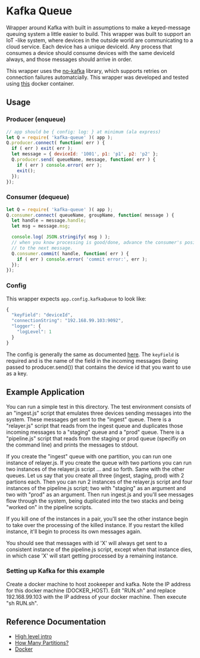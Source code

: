 # Kafka Queue

Wrapper around Kafka with built in assumptions to make a keyed-message queuing system a little easier to build.
This wrapper was built to support an IoT -like system, where devices in the outside world are communicating
to a cloud service.  Each device has a unique deviceId.  Any process that consumes a device should consume
devices with the same deviceId always, and those messages should arrive in order.

This wrapper uses the [no-kafka](https://github.com/oleksiyk/kafka) library, which supports retries on connection
failures automatcially.  This wrapper was developed and tested using [this](https://hub.docker.com/r/ches/kafka/)
docker container.

## Usage

### Producer (enqueue)

```javascript
// app should be { config: log: } at minimum (ala express)
let Q = require( 'kafka-queue' )( app );
Q.producer.connect( function( err ) {
  if ( err ) exit( err );
  let message = { deviceId: '1001', p1: 'p1', p2: 'p2' };
  Q.producer.send( queueName, message, function( err ) {
    if ( err ) console.error( err );
    exit();
  });
});
```

### Consumer (dequeue)

```javascript
let Q = require( 'kafka-queue' )( app );
Q.consumer.connect( queueName, groupName, function( message ) {
  let handle = message.handle;
  let msg = message.msg;

  console.log( JSON.stringify( msg ) );
  // when you know processing is good/done, advance the consumer's position in the queue
  // to the next message.
  Q.consumer.commit( handle, function( err ) {
    if ( err ) console.error( 'commit error:', err );
  });
});
```

### Config

This wrapper expects `app.config.kafkaQueue` to look like:

```javascript
{
  "keyField": "deviceId",
  "connectionString": "192.168.99.103:9092",
  "logger": {
    "logLevel": 1
  }
}
```

The config is generally the same as documented [here](https://github.com/oleksiyk/kafka).  The `keyField` is required and is
the name of the field in the incoming messages (being passed to producer.send()) that contains the device id that you want to use
as a key.

## Example Application

You can run a simple test in this directory.  The test environment consists of an "ingest.js" script that emulates three
devices sending messages into the system.  These messages get sent to the "ingest" queue.  There is a "relayer.js" script
that reads from the ingest queue and duplicates those incoming messages to a "staging" queue and a "prod" queue.  There
is a "pipeline.js" script that reads from the staging or prod queue (specifiy on the command line) and prints the messages
to stdout.

If you create the "ingest" queue with one partition, you can run one instance of relayer.js.  If you create the queue with
two partions you can run two instances of the relayer.js script ... and so forth.  Same with the other queues.  Let us say
that you create all three (ingest, staging, prod) with 2 partions each.  Then you can run 2 instances of the relayer.js script
and four instances of the pipeline.js script; two with "staging" as an argument and two with "prod" as an argument.  Then run
ingest.js and you'll see messages flow through the system, being duplicated into the two stacks and being "worked on" in the
pipeline scripts.

If you kill one of the instances in a pair, you'll see the other instance begin to take over the processing of the killed
instance.  If you restart the killed instance, it'll begin to process its own messages again.

You should see that messages with id 'X' will always get sent to a consistent instance of the pipeline.js script, except
when that instance dies, in which case 'X' will start getting processed by a remaining instance.

### Setting up Kafka for this example

Create a docker machine to host zookeeper and kafka.  Note the IP address for this docker machine (DOCKER_HOST).
Edit "RUN.sh" and replace 192.168.99.103 with the IP address of your docker machine.  Then execute "sh RUN.sh".

## Reference Documentation

* [High level intro](http://blog.cloudera.com/blog/2014/09/apache-kafka-for-beginners/)
* [How Many Partitions?](http://www.confluent.io/blog/how-to-choose-the-number-of-topicspartitions-in-a-kafka-cluster/)
* [Docker](https://hub.docker.com/r/ches/kafka/)
